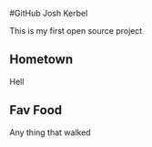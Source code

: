 #GitHub Josh Kerbel

This is my first open source project

## Hometown
Hell

## Fav Food
Any thing that walked